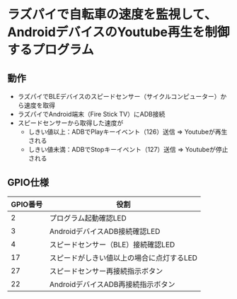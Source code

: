 # ラズパイで自転車の速度を監視して、AndroidデバイスのYoutube再生を制御するプログラム
## 動作
* ラズパイでBLEデバイスのスピードセンサー（サイクルコンピューター）から速度を取得
* ラズパイでAndroid端末（Fire Stick TV）にADB接続
* スピードセンサーから取得した速度が
    * しきい値以上：ADBでPlayキーイベント（126）送信 ⇒ Youtubeが再生される
    * しきい値未満：ADBでStopキーイベント（127）送信 ⇒ Youtubeが停止される

## GPIO仕様
| GPIO番号 | 役割 |
| -- | -- |
| 2 | プログラム起動確認LED |
| 3 | AndroidデバイスADB接続確認LED |
| 4 | スピードセンサー（BLE）接続確認LED |
| 17 | スピードがしきい値以上の場合に点灯するLED |
| 27 | スピードセンサー再接続指示ボタン |
| 22 | AndroidデバイスADB再接続指示ボタン |


